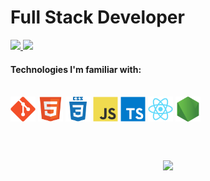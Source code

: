 # Full Stack Developer

<a href='https://www.linkedin.com/in/rafael-schug/'>
  <img src='https://img.shields.io/static/v1?label&message=Linkedin&color=blue&style=for-the-badge&logo=linkedin'/>
</a>
<a href='mailto:rafaelschugbc@gmail.com'>
  <img src='https://img.shields.io/static/v1?label&message=Gmail&color=red&style=for-the-badge&logo=gmail&logoColor=white'/>
</a>

<br/>

#### Technologies I'm familiar with:

<br/>

<div>
  <img title='git' src="https://github.com/devicons/devicon/raw/master/icons/git/git-original.svg" width="40"/>
  <img title='html5' src="https://github.com/devicons/devicon/raw/master/icons/html5/html5-original.svg" width="40"/>
  <img title='css' src="https://github.com/devicons/devicon/raw/master/icons/css3/css3-plain-wordmark.svg" width="40"/>
  <img title='javascript' src="https://github.com/devicons/devicon/raw/master/icons/javascript/javascript-original.svg" width="40"/>
  <img title='typescript' src="https://github.com/devicons/devicon/raw/master/icons/typescript/typescript-original.svg" width="40"/>
  <img title='react' src="https://github.com/devicons/devicon/raw/master/icons/react/react-original.svg" width="40"/>
  <img title='nodejs' src="https://github.com/devicons/devicon/raw/master/icons/nodejs/nodejs-original.svg" width="40"/>
</div>

#

<br/>
          

<div align="center">
<!--   <a href="https://github.com/anuraghazra/github-readme-stats">
    <img align="center" src="https://github-readme-stats.vercel.app/api?username=rafaelschug&theme=dark&hide_border=true&count_private=true&include_all_commits=true&show_icons=true" />
  </a> -->
  <a href="https://git.io/streak-stats">
    <img align="center" src="https://github-readme-streak-stats.herokuapp.com/?user=rafaelschug&theme=dark&hide_border=true"/>
  </a>
</div>

